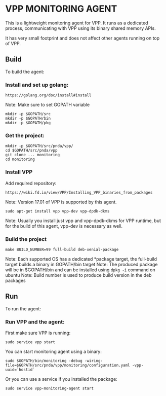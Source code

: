 # VPP MONITORING AGENT

This is a lightweight monitoring agent for VPP. It runs as a dedicated process, communicating with VPP using its
binary shared memory APIs.

It has very small footprint and does not affect other agents running on top of VPP.

## Build

To build the agent:

### Install and set up golang:

    https://golang.org/doc/install#install

Note: Make sure to set GOPATH variable

    mkdir -p $GOPATH/src
    mkdir -p $GOPATH/bin
    mkdir -p $GOPATH/pkg

### Get the project:
    
    mkdir -p $GOPATH/src/pnda/vpp/
    cd $GOPATH/src/pnda/vpp
    git clone ... monitoring   
    cd monitoring
    
### Install VPP

Add required repository:

    https://wiki.fd.io/view/VPP/Installing_VPP_binaries_from_packages
    
Note: Version 17.01 of VPP is supported by this agent.

    sudo apt-get install vpp vpp-dev vpp-dpdk-dkms
    
Note: Usually you install just vpp and vpp-dpdk-dkms for VPP runtime, but for the build of this agent, vpp-dev is necessary as well.

### Build the project

    make BUILD_NUMBER=99 full-build deb-xenial-package
    
Note: Each supported OS has a dedicated *package target, the full-build target builds a binary in GOPATH/bin target
Note: The produced package will be in $GOPATH/bin and can be installed using `dpkg -i` command on ubuntu
Note: Build number is used to produce build version in the deb packages

## Run

To run the agent:

### Run VPP and the agent:

First make sure VPP is running:

    sudo service vpp start
    
You can start monitoring agent using a binary:

    sudo $GOPATH/bin/monitoring -debug -wiring-file=$GOPATH/src/pnda/vpp/monitoring/configuration.yaml -vpp-uuid=`hostid`
    
Or you can use a service if you installed the package:

    sudo service vpp-monitoring-agent start
